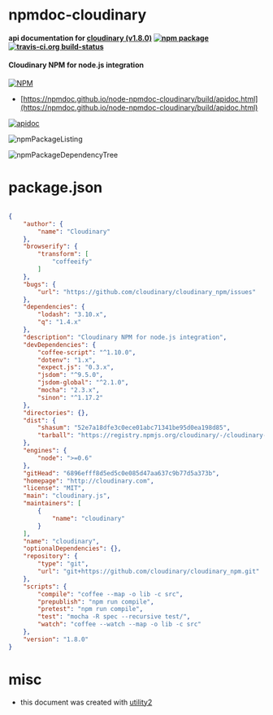 # npmdoc-cloudinary

#### api documentation for  [cloudinary (v1.8.0)](http://cloudinary.com)  [![npm package](https://img.shields.io/npm/v/npmdoc-cloudinary.svg?style=flat-square)](https://www.npmjs.org/package/npmdoc-cloudinary) [![travis-ci.org build-status](https://api.travis-ci.org/npmdoc/node-npmdoc-cloudinary.svg)](https://travis-ci.org/npmdoc/node-npmdoc-cloudinary)

#### Cloudinary NPM for node.js integration

[![NPM](https://nodei.co/npm/cloudinary.png?downloads=true&downloadRank=true&stars=true)](https://www.npmjs.com/package/cloudinary)

- [https://npmdoc.github.io/node-npmdoc-cloudinary/build/apidoc.html](https://npmdoc.github.io/node-npmdoc-cloudinary/build/apidoc.html)

[![apidoc](https://npmdoc.github.io/node-npmdoc-cloudinary/build/screenCapture.buildCi.browser.%252Ftmp%252Fbuild%252Fapidoc.html.png)](https://npmdoc.github.io/node-npmdoc-cloudinary/build/apidoc.html)

![npmPackageListing](https://npmdoc.github.io/node-npmdoc-cloudinary/build/screenCapture.npmPackageListing.svg)

![npmPackageDependencyTree](https://npmdoc.github.io/node-npmdoc-cloudinary/build/screenCapture.npmPackageDependencyTree.svg)



# package.json

```json

{
    "author": {
        "name": "Cloudinary"
    },
    "browserify": {
        "transform": [
            "coffeeify"
        ]
    },
    "bugs": {
        "url": "https://github.com/cloudinary/cloudinary_npm/issues"
    },
    "dependencies": {
        "lodash": "3.10.x",
        "q": "1.4.x"
    },
    "description": "Cloudinary NPM for node.js integration",
    "devDependencies": {
        "coffee-script": "^1.10.0",
        "dotenv": "1.x",
        "expect.js": "0.3.x",
        "jsdom": "^9.5.0",
        "jsdom-global": "^2.1.0",
        "mocha": "2.3.x",
        "sinon": "^1.17.2"
    },
    "directories": {},
    "dist": {
        "shasum": "52e7a18dfe3c0ece01abc71341be95d0ea198d85",
        "tarball": "https://registry.npmjs.org/cloudinary/-/cloudinary-1.8.0.tgz"
    },
    "engines": {
        "node": ">=0.6"
    },
    "gitHead": "6896efff8d5ed5c0e085d47aa637c9b77d5a373b",
    "homepage": "http://cloudinary.com",
    "license": "MIT",
    "main": "cloudinary.js",
    "maintainers": [
        {
            "name": "cloudinary"
        }
    ],
    "name": "cloudinary",
    "optionalDependencies": {},
    "repository": {
        "type": "git",
        "url": "git+https://github.com/cloudinary/cloudinary_npm.git"
    },
    "scripts": {
        "compile": "coffee --map -o lib -c src",
        "prepublish": "npm run compile",
        "pretest": "npm run compile",
        "test": "mocha -R spec --recursive test/",
        "watch": "coffee --watch --map -o lib -c src"
    },
    "version": "1.8.0"
}
```



# misc
- this document was created with [utility2](https://github.com/kaizhu256/node-utility2)
